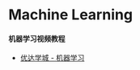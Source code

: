 # Machine Learning

#### 机器学习视频教程

* [优达学城 - 机器学习](https://cn.udacity.com/courses/machine-learning)
